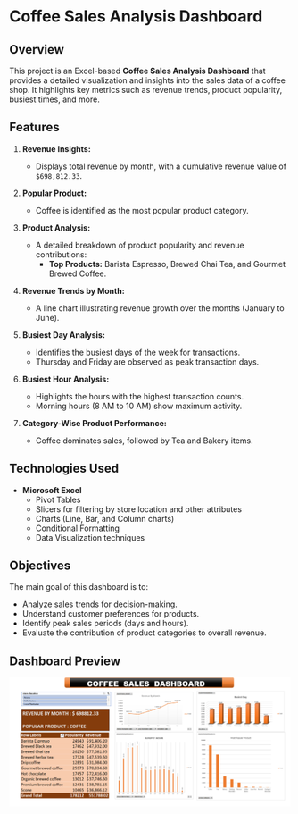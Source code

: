 # Coffee Sales Analysis Dashboard

## Overview
This project is an Excel-based **Coffee Sales Analysis Dashboard** that provides a detailed visualization and insights into the sales data of a coffee shop. It highlights key metrics such as revenue trends, product popularity, busiest times, and more.

## Features
1. **Revenue Insights:**
   - Displays total revenue by month, with a cumulative revenue value of `$698,812.33`.

2. **Popular Product:**
   - Coffee is identified as the most popular product category.

3. **Product Analysis:**
   - A detailed breakdown of product popularity and revenue contributions:
     - **Top Products:** Barista Espresso, Brewed Chai Tea, and Gourmet Brewed Coffee.

4. **Revenue Trends by Month:**
   - A line chart illustrating revenue growth over the months (January to June).

5. **Busiest Day Analysis:**
   - Identifies the busiest days of the week for transactions.
   - Thursday and Friday are observed as peak transaction days.

6. **Busiest Hour Analysis:**
   - Highlights the hours with the highest transaction counts.
   - Morning hours (8 AM to 10 AM) show maximum activity.

7. **Category-Wise Product Performance:**
   - Coffee dominates sales, followed by Tea and Bakery items.

## Technologies Used
- **Microsoft Excel**
  - Pivot Tables
  - Slicers for filtering by store location and other attributes
  - Charts (Line, Bar, and Column charts)
  - Conditional Formatting
  - Data Visualization techniques

## Objectives
The main goal of this dashboard is to:
- Analyze sales trends for decision-making.
- Understand customer preferences for products.
- Identify peak sales periods (days and hours).
- Evaluate the contribution of product categories to overall revenue.

## Dashboard Preview
<img src="DASHBOARD (3).png"/>&nbsp;
